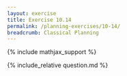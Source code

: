 ```yaml
---
layout: exercise
title: Exercise 10.14
permalink: /planning-exercises/10-14/
breadcrumb: Classical Planning
---
```


{% include mathjax_support %}

<div><i class="arrow-up loader" data-chapter="planning-exercises" data-exercise="ex_14" data-rating="0"></i></div>
{% include_relative question.md %}
